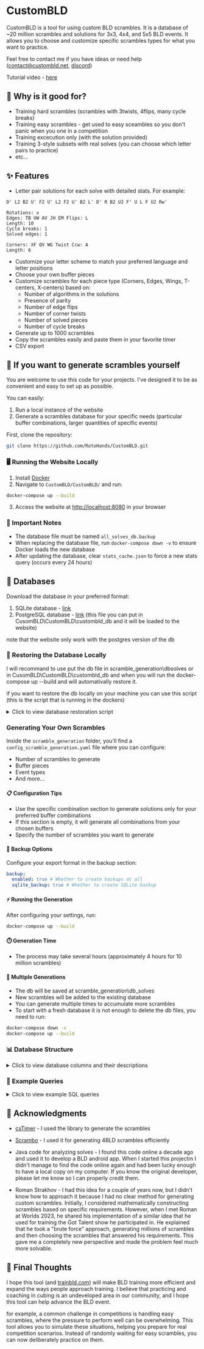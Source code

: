 # CustomBLD

CustomBLD is a tool for using custom BLD scrambles.
It is a database of ~20 million scrambles and solutions for 3x3, 4x4, and 5x5 BLD events.
It allows you to choose and customize specific scrambles types for what you want to practice.

Feel free to contact me if you have ideas or need help ([contact@custombld.net](contact@custombld.net), [discord](https://discord.com/invite/uTbBjardtn))

Tutorial video - [here](https://youtu.be/o7PhXQPeOrs)

## 🎯 Why is it good for?

- Training hard scrambles (scrambles with 3twists, 4flips, many cycle breaks)
- Training easy scrambles - get used to easy sceambles so you don't panic when you one in a competition
- Training excecution only (with the solution provided)
- Training 3-style subsets with real solves (you can choose which letter pairs to practice)
- etc...

## ✨ Features

- Letter pair solutions for each solve with detailed stats. For example:

```rubik
D' L2 B2 U' F2 U' L2 F2 U' B2 L' D' R B2 U2 F' U L F U2 Rw'

Rotations: x
Edges: TB UW AV JH EM Flips: L
Length: 10
Cycle breaks: 1
Solved edges: 1

Corners: XF QV WG Twist Ccw: A
Length: 6
```

- Customize your letter scheme to match your preferred language and letter positions
- Choose your own buffer pieces
- Customize scrambles for each piece type (Corners, Edges, Wings, T-centers, X-centers) based on:
  - Number of algorithms in the solutions
  - Presence of parity
  - Number of edge flips
  - Number of corner twists
  - Number of solved pieces
  - Number of cycle breaks
- Generate up to 1000 scrambles
- Copy the scrambles easily and paste them in your favorite timer
- CSV export

## 🚀 If you want to generate scrambles yourself

You are welcome to use this code for your projects.
I've designed it to be as convenient and easy to set up as possible.

You can easily:

1. Run a local instance of the website
2. Generate a scrambles database for your specific needs (particular buffer combinations, larger quantities of specific events)

First, clone the repository:

```bash
git clone https://github.com/RotoHands/CustomBLD.git
```

### 🖥️ Running the Website Locally

1. Install [Docker](https://www.docker.com/products/docker-desktop/)
2. Navigate to `CustomBLD/CustomBLD/` and run:

```bash
docker-compose up --build
```

3. Access the website at [http://localhost:8080](http://localhost:8080) in your browser

### 📝 Important Notes

- The database file must be named `all_solves_db.backup`
- When replacing the database file, run `docker-compose down -v` to ensure Docker loads the new database
- After updating the database, clear `stats_cache.json` to force a new stats query (occurs every 24 hours)

## 💾 Databases

Download the database in your preferred format:

1. SQLite database - [link](https://drive.google.com/file/d/1qhtHivpLuTCUB2yj18XttZWo91rlom-k/view?usp=sharing)
2. PostgreSQL database - [link](https://drive.google.com/file/d/1vUnHhm1A_SxuDkCcpskecx7QHRzK3pYX/view?usp=sharing) (this file you can put in CusomBLD\CustomBLD\custombld_db and it will be loaded to the website)

note that the website only work with the postgres version of the db

### 🔄 Restoring the Database Locally

I will recommand to use put the db file in scramble_generation\dbsolves or in CusomBLD\CustomBLD\custombld_db and when you will run the docker-compose up --build and will automativally restore it.

if you want to restore the db locally on your machine you can use this script (this is the script that is running in the dockers)

<details>
<summary>Click to view database restoration script</summary>

For Linux/Mac (bash script):

```bash
#!/bin/bash
set -e

# Configuration
DB_NAME="all_solves_db"
DB_USER="postgres"
PGPASSWORD="postgres"
BACKUP_FILE="all_solves_db.backup"

# Export password for non-interactive use
export PGPASSWORD

# Check if backup file exists
if [ ! -f "$BACKUP_FILE" ]; then
    echo "Error: Backup file '$BACKUP_FILE' not found!"
    exit 1
fi

echo "Starting phased database restore for better performance..."

# Phase 0: Create database if it doesn't exist
echo "Phase 0: Checking for database '$DB_NAME'..."
if ! psql -U "$DB_USER" -tc "SELECT 1 FROM pg_database WHERE datname = '$DB_NAME';" | grep -q 1; then
    echo "Database not found. Creating '$DB_NAME'..."
    createdb -U "$DB_USER" "$DB_NAME"
else
    echo "Database '$DB_NAME' already exists."
fi

# Phase 0b: Drop and recreate public schema
echo "Phase 0b: Dropping and recreating 'public' schema to avoid conflicts..."
psql -U "$DB_USER" -d "$DB_NAME" -c "DROP SCHEMA public CASCADE; CREATE SCHEMA public;"

# Phase 1: Restore schema only
echo "Phase 1: Restoring schema only..."
pg_restore -v --no-owner --no-privileges --section=pre-data -U "$DB_USER" -d "$DB_NAME" "$BACKUP_FILE"

# Phase 2: Restore data only (without indexes)
echo "Phase 2: Restoring data only (without indexes)..."
pg_restore -v --no-owner --no-privileges --section=data --jobs=4 -U "$DB_USER" -d "$DB_NAME" "$BACKUP_FILE"

# Phase 3: Restore indexes and constraints
echo "Phase 3: Creating indexes after data is loaded..."
pg_restore -v --no-owner --no-privileges --section=post-data -U "$DB_USER" -d "$DB_NAME" "$BACKUP_FILE"

# Phase 4: Analyze database
echo "Phase 4: Analyzing database tables for optimized index usage..."
psql -U "$DB_USER" -d "$DB_NAME" -c "ANALYZE scrambles;"

# Phase 5: Verify data integrity
echo "Phase 5: Verifying data integrity..."
ROWS=$(psql -U "$DB_USER" -d "$DB_NAME" -t -c "SELECT COUNT(*) FROM scrambles;" | tr -d '[:space:]')

echo "Database contains $ROWS rows"
if [ "$ROWS" -gt 0 ]; then
    echo "Database restore completed successfully"
else
    echo "WARNING: Database restore may have failed - no rows found"
fi
```

For Windows (save as `restore.bat`):

```batch
@echo off
setlocal EnableDelayedExpansion

:: Configuration
set DB_NAME=all_solves_db
set DB_USER=postgres
set PGPASSWORD=postgres
set BACKUP_FILE=all_solves_db.backup

:: Check if backup file exists
if not exist "%BACKUP_FILE%" (
    echo Error: Backup file %BACKUP_FILE% not found!
    exit /b 1
)

echo Starting phased database restore for better performance...

:: Phase 0: Create database if it doesn't exist
echo Phase 0: Checking for database "%DB_NAME%"...
psql -U "%DB_USER%" -tc "SELECT 1 FROM pg_database WHERE datname = '%DB_NAME%';" | findstr 1 >nul
if errorlevel 1 (
    echo Database not found. Creating "%DB_NAME%"...
    psql -U "%DB_USER%" -c "CREATE DATABASE \"%DB_NAME%\";"
    if errorlevel 1 (
        echo Error creating database
        exit /b 1
    )
) else (
    echo Database "%DB_NAME%" already exists.
)

:: Phase 0b: Drop and recreate public schema
echo Phase 0b: Dropping and recreating 'public' schema to avoid conflicts...
psql -U "%DB_USER%" -d "%DB_NAME%" -c "DROP SCHEMA public CASCADE; CREATE SCHEMA public;"
if errorlevel 1 (
    echo Error while dropping or recreating schema
    exit /b 1
)

:: Phase 1: Restore schema only (without data and indexes)
echo Phase 1: Restoring schema only...
pg_restore -v --no-owner --no-privileges --section=pre-data -U "%DB_USER%" -d "%DB_NAME%" "%BACKUP_FILE%"
if errorlevel 1 (
    echo Error during schema restore
    exit /b 1
)

:: Phase 2: Restore data only (fast, without index maintenance)
echo Phase 2: Restoring data only (without indexes)...
pg_restore -v --no-owner --no-privileges --section=data --jobs=4 -U "%DB_USER%" -d "%DB_NAME%" "%BACKUP_FILE%"
if errorlevel 1 (
    echo Error during data restore
    exit /b 1
)

:: Phase 3: Create indexes after data is loaded
echo Phase 3: Creating indexes after data is loaded...
pg_restore -v --no-owner --no-privileges --section=post-data -U "%DB_USER%" -d "%DB_NAME%" "%BACKUP_FILE%"
if errorlevel 1 (
    echo Error during index creation
    exit /b 1
)

:: Phase 4: Analyze database for optimal query planning
echo Phase 4: Analyzing database tables for optimized index usage...
psql -U "%DB_USER%" -d "%DB_NAME%" -c "ANALYZE scrambles;"
if errorlevel 1 (
    echo Error during database analysis
    exit /b 1
)

:: Phase 5: Verify data integrity
echo Phase 5: Verifying data integrity...
for /f "tokens=*" %%i in ('psql -U "%DB_USER%" -d "%DB_NAME%" -t -c "SELECT COUNT(*) FROM scrambles;" 2^>nul') do (
    set ROWS=%%i
)
set ROWS=!ROWS: =!
echo Database contains !ROWS! rows
if "!ROWS!" gtr "0" (
    echo Database restore completed successfully
) else (
    echo WARNING: Database restore may have failed - no rows found
)

```

</details>

### Generating Your Own Scrambles

Inside the `scramble_generation` folder, you'll find a `config_scramble_generation.yaml` file where you can configure:

- Number of scrambles to generate
- Buffer pieces
- Event types
- And more...

#### 📋 Configuration Tips

- Use the specific combination section to generate solutions only for your preferred buffer combinations
- If this section is empty, it will generate all combinations from your chosen buffers
- Specify the number of scrambles you want to generate

#### 💾 Backup Options

Configure your export format in the backup section:

```yaml
backup:
  enabled: true # Whether to create backups at all
  sqlite_backup: true # Whether to create SQLite backup
```

#### ⚡ Running the Generation

After configuring your settings, run:

```bash
docker-compose up --build
```

#### ⏱️ Generation Time

- The process may take several hours (approximately 4 hours for 10 million scrambles)

#### 🔄 Multiple Generations

- The db will be saved at scramble_generation\db_solves
- New scrambles will be added to the existing database
- You can generate multiple times to accumulate more scrambles
- To start with a fresh database it is not enough to delete the db files, you need to run:

```bash
docker-compose down -v
docker-compose up --build
```

### 📊 Database Structure

<details>
<summary>Click to view database columns and their descriptions</summary>

| Column Name              | Description                                                                                                 |
| ------------------------ | ----------------------------------------------------------------------------------------------------------- |
| `id`                     | Unique identifier for each scramble                                                                         |
| `scramble_type`          | Type of scramble (e.g., "333ni" for 3x3 BLD)                                                                |
| `scramble`               | The actual scramble string                                                                                  |
| `rotations_to_apply`     | Required cube rotations before solving                                                                      |
| `random_key`             | Unique key for sorting efficiently                                                                          |
| `edge_buffer`            | Edge_buffer                                                                                                 |
| `edges`                  | Edges letter pairs solution                                                                                 |
| `edge_length`            | Number of algs in edge solution                                                                             |
| `edges_cycle_breaks`     | Number of cycle breaks in edge solution                                                                     |
| `edges_flipped`          | Number of flipped edges                                                                                     |
| `edges_solved`           | Number of already solved edges                                                                              |
| `flips`                  | List of flipped edge pieces                                                                                 |
| `first_edges`            | String of the first letter of each letter pair, in order to be able to train only specific letter pair sets |
| `corner_buffer`          | Corner_buffer                                                                                               |
| `corners`                | Corners letter pairs solution                                                                               |
| `corner_length`          | Number of algs in corner solution                                                                           |
| `corners_cycle_breaks`   | Number of cycle breaks in corner solution                                                                   |
| `twist_clockwise`        | Number of clockwise corner twists                                                                           |
| `twist_counterclockwise` | Number of counterclockwise corner twists                                                                    |
| `corners_twisted`        | Total number of twisted corners                                                                             |
| `corners_solved`         | Number of already solved corners                                                                            |
| `corner_parity`          | Whether corner parity is present                                                                            |
| `first_corners`          | String of the first letter of each letter pair, in order to be able to train only specific letter pair sets |
| `wing_buffer`            | Wing_buffer                                                                                                 |
| `wings`                  | Wings letter pairs solution                                                                                 |
| `wings_length`           | Number of algs in wing solution                                                                             |
| `wings_cycle_breaks`     | Number of cycle breaks in wing solution                                                                     |
| `wings_solved`           | Number of already solved wings                                                                              |
| `wing_parity`            | Whether wing parity is present                                                                              |
| `first_wings`            | String of the first letter of each letter pair, in order to be able to train only specific letter pair sets |
| `xcenter_buffer`         | X-center_buffer                                                                                             |
| `xcenters`               | X-centers letter pairs solution                                                                             |
| `xcenter_length`         | Number of algs in X-center solution                                                                         |
| `xcenters_cycle_breaks`  | Number of cycle breaks in X-center solution                                                                 |
| `xcenters_solved`        | Number of already solved X-centers                                                                          |
| `xcenter_parity`         | Whether X-center parity is present                                                                          |
| `first_xcenters`         | String of the first letter of each letter pair, in order to be able to train only specific letter pair sets |
| `tcenter_buffer`         | T-center_buffer                                                                                             |
| `tcenters`               | T-centers letter pairs solution                                                                             |
| `tcenter_length`         | Number of algs in T-center solution                                                                         |
| `tcenters_cycle_breaks`  | Number of cycle breaks in T-center solution                                                                 |
| `tcenters_solved`        | Number of already solved T-centers                                                                          |
| `tcenter_parity`         | Whether T-center parity is present                                                                          |
| `first_tcenters`         | String of the first letter of each letter pair, in order to be able to train only specific letter pair sets |

</details>

### 📝 Example Queries

<details>
<summary>Click to view example SQL queries</summary>

#### Regular 15 scrambles from 3x3 BLD

```sql
SELECT * FROM scrambles
WHERE 1=1
AND scramble_type = '333ni'
AND edge_buffer = 'C'
AND corner_buffer = 'C'
AND random_key >= 0.6734778799876431
ORDER BY random_key ASC
LIMIT 15
```

#### Custom edge length and cycle breaks

```sql
SELECT * FROM scrambles
WHERE 1=1
AND scramble_type = '333ni'
AND edge_buffer = 'U'
AND edge_length BETWEEN 4 AND 6
AND edges_cycle_breaks BETWEEN 3 AND 6
AND corner_buffer = 'A'
AND corners_solved BETWEEN 3 AND 3
AND random_key >= 0.3346416817239617
ORDER BY random_key ASC
LIMIT 15
```

#### Practice A-J algs in Edges

```sql
SELECT * FROM scrambles
WHERE 1=1
AND scramble_type = '333ni'
AND (first_edges LIKE '%A%' OR first_edges LIKE '%C%' OR first_edges LIKE '%B%'
     OR first_edges LIKE '%D%' OR first_edges LIKE '%E%' OR first_edges LIKE '%F%'
     OR first_edges LIKE '%G%' OR first_edges LIKE '%H%' OR first_edges LIKE '%I%'
     OR first_edges LIKE '%J%')
AND NOT EXISTS (
    SELECT 1 FROM (
        SELECT substr(first_edges, i, 1) as char
        FROM (SELECT first_edges),
             (SELECT 1 as i UNION SELECT 2 UNION SELECT 3 UNION SELECT 4
              UNION SELECT 5 UNION SELECT 6 UNION SELECT 7 UNION SELECT 8
              UNION SELECT 9 UNION SELECT 10 UNION SELECT 11 UNION SELECT 12)
        WHERE i <= length(first_edges)
    )
    WHERE char NOT IN ('A', 'C', 'B', 'D', 'E', 'F', 'G', 'H', 'I', 'J')
)
AND edge_buffer = 'C'
AND corner_buffer = 'C'
AND random_key >= 0.7550832230858098
ORDER BY random_key ASC
LIMIT 15
```

</details>

## 🙏 Acknowledgments

- [csTimer](https://github.com/cs0x7f/cstimer) - I used the library to generate the scrambles
- [Scrambo](https://github.com/NickColley/scrambo) - I used it for generating 4BLD scrambles efficiently
- Java code for analyzing solves - I found this code online a decade ago and used it to develop a BLD android app. When I started this projectm I didn't manage to find the code online  again and had been lucky enough to have a local copy on my computer. If you know the original developer, please let me know so I can properly credit them.

- Roman Strakhov - I had this idea for a couple of years now, but I didn't know how to approach it because I had no clear method for generating custom scrambles. Initially, I considered mathematically constructing scrambles based on specific requirements. However, when I met Roman at Worlds 2023, he shared his implementation of a similar idea that he used for training the Got Talent show he participated in. He explained that he took a "brute force" approach, generating millions of scrambles and then choosing the scrambles that answered his requirements. This gave me a completely new perspective and made the problem feel much more solvable.

## 💭 Final Thoughts

I hope this tool (and [trainbld.com](https://trainbld.com/)) will make BLD training more efficient and expand the ways people approach training. I believe that practicing and coaching in cubing is an undeveloped area in our community, and I hope this tool can help advance the BLD event.

for example, a common challenge in competitions is handling easy scrambles, where the pressure to perform well can be overwhelming. This tool allows you to simulate these situations, helping you prepare for real competition scenarios. Instead of randomly waiting for easy scrambles, you can now deliberately practice on them.
